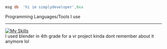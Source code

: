 ```asm
msg db	'hi im simplydeveloper',0xa
```
Programming Languages/Tools I use <hr>
[![My Skills](https://skillicons.dev/icons?i=js,html,css,cpp,cs,nodejs,java,react,cloudflare,dotnet,git,github,lua,netlify,rust,blender,mysql,regex,php,py,ts,vscode,visualstudio,wasm)](https://skillicons.dev)
<br>I used blender in 4th grade for a vr project kinda dont remember about it anymore lol
